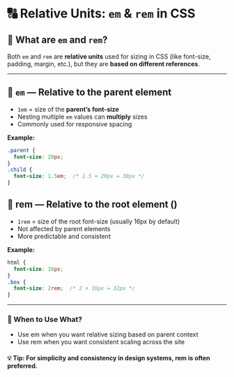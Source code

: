 # 🔠 Relative Units: `em` & `rem` in CSS

## 📌 What are `em` and `rem`?

Both `em` and `rem` are **relative units** used for sizing in CSS (like font-size, padding, margin, etc.), but they are **based on different references**.

---

## 🔹 `em` — Relative to the **parent element**

- `1em` = size of the **parent’s font-size**
- Nesting multiple `em` values can **multiply** sizes
- Commonly used for responsive spacing

**Example:**
```css
.parent {
  font-size: 20px;
}
.child {
  font-size: 1.5em;  /* 1.5 × 20px = 30px */
}
```
## 🔸 rem — Relative to the root element (<html>)
- `1rem` = size of the root font-size (usually 16px by default)
- Not affected by parent elements
- More predictable and consistent

**Example:**
```css
html {
  font-size: 16px;
}
.box {
  font-size: 2rem;  /* 2 × 16px = 32px */
}
```

---

### 🧠 When to Use What?
- Use em when you want relative sizing based on parent context
- Use rem when you want consistent scaling across the site

#### 💡 Tip: For simplicity and consistency in design systems, rem is often preferred.